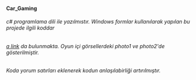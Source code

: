#### Car_Gaming 
###### c# programlama dili ile yazılmıstır. Windows formlar kullanılarak yapılan bu projede ilgili koddar
###### [a link](Car_Gaming_C#/Form1.cs) da bulunmakta. Oyun içi görsellerdeki photo1 ve photo2'de gösterilmiştir.
###### Koda yorum satırları eklenerek kodun anlaşılabirliği artırılmıştır.
